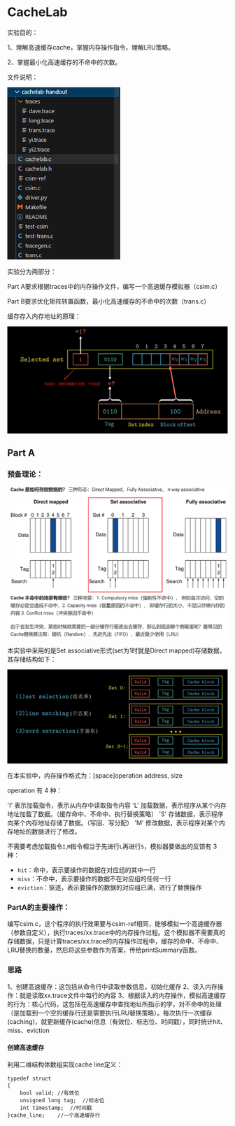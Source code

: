 # CacheLab

实验目的：

1、理解高速缓存cache，掌握内存操作指令，理解LRU策略。

2、掌握最小化高速缓存的不命中的次数。

文件说明：

![image-20240705145311562](../imgs/image-20240705145311562.png) 

实验分为两部分：

Part A要求根据traces中的内存操作文件，编写一个高速缓存模拟器（csim.c）

Part B要求优化矩阵转置函数，最小化高速缓存的不命中的次数（trans.c）

缓存存入内存地址的原理：

![image-20240705151750305](../imgs/image-20240705151750305.png) 



## Part A

### 预备理论：

![image-20240705150127579](../imgs/image-20240705150127579.png) 

本实验中采用的是Set associative形式(set为1时就是Direct mapped)存储数据，其存储结构如下：

![image-20240705150605685](../imgs/image-20240705150605685.png) 

在本实验中，内存操作格式为：[space]operation address, size

operation 有 4 种：

'I'  表示加载指令，表示从内存中读取指令内容
'L' 加载数据，表示程序从某个内存地址加载了数据。（缓存命中、不命中、执行替换策略）
'S' 存储数据，表示程序向某个内存地址存储了数据。（写回、写分配）
'M' 修改数据，表示程序对某个内存地址的数据进行了修改。

不需要考虑加载指令`I`,`M`指令相当于先进行`L`再进行`S`，模拟器要做出的反馈有 3 种：

- `hit`：命中，表示要操作的数据在对应组的其中一行
- `miss`：不命中，表示要操作的数据不在对应组的任何一行
- `eviction`：驱逐，表示要操作的数据的对应组已满，进行了替换操作

### PartA的主要操作：

编写csim.c，这个程序的执行效果要与csim-ref相同，能够模拟一个高速缓存器（参数自定义），执行traces/xx.trace中的内存操作过程。这个模拟器不需要真的存储数据，只是计算traces/xx.trace的内存操作过程中，缓存的命中、不命中、LRU替换的数量，然后将这些参数作为答案，传给printSummary函数。

### 思路

1、创建高速缓存：这包括从命令行中读取参数信息，初始化缓存
2、读入内存操作：就是读取xx.trace文件中每行的内容
3、根据读入的内存操作，模拟高速缓存的行为：核心代码，这包括在高速缓存中查找地址所指示的字，对不命中的处理（是加载到一个空的缓存行还是需要执行LRU替换策略）。每次执行一次缓存(caching)，就更新缓存(cache)信息（有效位、标志位、时间戳），同时统计hit、miss、eviction

#### 创建高速缓存  

利用二维结构体数组实现cache line定义：

```
typedef struct
{
    bool valid; //有效位
    unsigned long tag;  //标志位
    int timestamp;  //时间戳
}cache_line;    //一个高速缓存行
```

